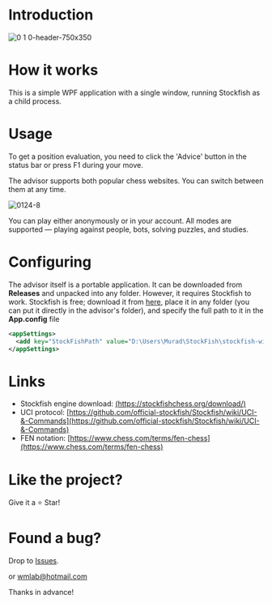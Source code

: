 # Introduction

![0 1 0-header-750x350](https://github.com/user-attachments/assets/dc33a676-c3ba-4755-8b05-397c5638eda1)

# How it works

This is a simple WPF application with a single window, running Stockfish as a child process.

# Usage

To get a position evaluation, you need to click the 'Advice' button in the status bar or press F1 during your move.

The advisor supports both popular chess websites. You can switch between them at any time.

![0124-8](https://github.com/user-attachments/assets/b76ccd3e-774b-4207-8470-babc7be6a4b0)

You can play either anonymously or in your account. All modes are supported — playing against people, bots, solving puzzles, and studies.

# Configuring

The advisor itself is a portable application. It can be downloaded from **Releases** and unpacked into any folder. However, it requires Stockfish to work. Stockfish is free; download it from [here](https://stockfishchess.org/download/), place it in any folder (you can put it directly in the advisor's folder), and specify the full path to it in the **App.config** file

```xml
<appSettings>
  <add key="StockFishPath" value="D:\Users\Murad\StockFish\stockfish-windows-x86-64-avx2.exe" />
</appSettings>
```

# Links

* Stockfish engine download: [(https://stockfishchess.org/download/)](https://stockfishchess.org/download/)
* UCI protocol: [https://github.com/official-stockfish/Stockfish/wiki/UCI-&-Commands](https://github.com/official-stockfish/Stockfish/wiki/UCI-&-Commands)
* FEN notation: [https://www.chess.com/terms/fen-chess](https://www.chess.com/terms/fen-chess)

# Like the project?

Give it a ⭐ Star!

# Found a bug?

Drop to [Issues](https://github.com/wmlabtx/chezzz/issues).

or wmlab@hotmail.com

Thanks in advance!
